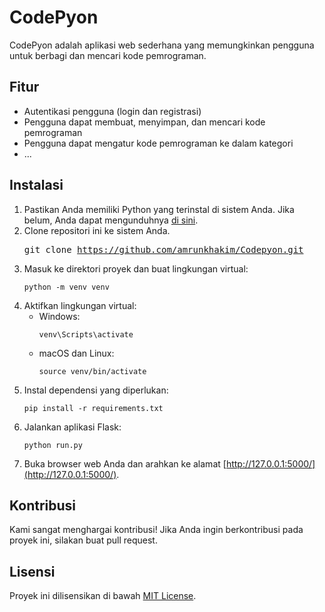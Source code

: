 # CodePyon

CodePyon adalah aplikasi web sederhana yang memungkinkan pengguna untuk berbagi dan mencari kode pemrograman.

## Fitur

- Autentikasi pengguna (login dan registrasi)
- Pengguna dapat membuat, menyimpan, dan mencari kode pemrograman
- Pengguna dapat mengatur kode pemrograman ke dalam kategori
- ...

## Instalasi

1. Pastikan Anda memiliki Python yang terinstal di sistem Anda. Jika belum, Anda dapat mengunduhnya [di sini](https://www.python.org/downloads/).
2. Clone repositori ini ke sistem Anda.<pre>git clone https://github.com/amrunkhakim/Codepyon.git</pre>
3. Masuk ke direktori proyek dan buat lingkungan virtual:
   ```
   python -m venv venv
   ```
4. Aktifkan lingkungan virtual:
   - Windows:
     ```
     venv\Scripts\activate
     ```
   - macOS dan Linux:
     ```
     source venv/bin/activate
     ```
5. Instal dependensi yang diperlukan:
   ```
   pip install -r requirements.txt
   ```
6. Jalankan aplikasi Flask:
   ```
   python run.py
   ```
7. Buka browser web Anda dan arahkan ke alamat [http://127.0.0.1:5000/](http://127.0.0.1:5000/).

## Kontribusi

Kami sangat menghargai kontribusi! Jika Anda ingin berkontribusi pada proyek ini, silakan buat pull request.

## Lisensi

Proyek ini dilisensikan di bawah [MIT License](LICENSE).
